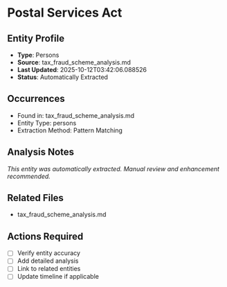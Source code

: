 # Postal Services Act

## Entity Profile
- **Type**: Persons
- **Source**: tax_fraud_scheme_analysis.md
- **Last Updated**: 2025-10-12T03:42:06.088526
- **Status**: Automatically Extracted

## Occurrences
- Found in: tax_fraud_scheme_analysis.md
- Entity Type: persons
- Extraction Method: Pattern Matching

## Analysis Notes
*This entity was automatically extracted. Manual review and enhancement recommended.*

## Related Files
- tax_fraud_scheme_analysis.md

## Actions Required
- [ ] Verify entity accuracy
- [ ] Add detailed analysis
- [ ] Link to related entities
- [ ] Update timeline if applicable
